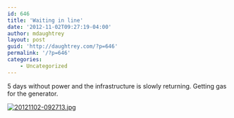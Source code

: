 ```yaml
---
id: 646
title: 'Waiting in line'
date: '2012-11-02T09:27:19-04:00'
author: mdaughtrey
layout: post
guid: 'http://daughtrey.com/?p=646'
permalink: '/?p=646'
categories:
    - Uncategorized
---
```


5 days without power and the infrastructure is slowly returning. Getting gas for the generator.

[![20121102-092713.jpg](http://daughtrey.com/wp-content/uploads/2012/11/20121102-092713.jpg)](http://daughtrey.com/wp-content/uploads/2012/11/20121102-092713.jpg)